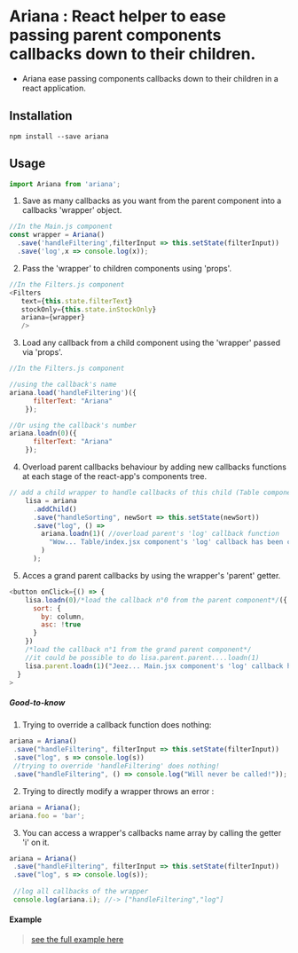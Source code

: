 # Ariana : React helper to ease passing parent components callbacks down to their children.

* Ariana ease passing components callbacks down to their children in a react application.

## Installation

`npm install --save ariana`

## Usage

```JavaScript
import Ariana from 'ariana';
```

1. Save as many callbacks as you want from the parent component into a callbacks 'wrapper' object.

```JavaScript
//In the Main.js component
const wrapper = Ariana()
  .save('handleFiltering',filterInput => this.setState(filterInput))
  .save('log',x => console.log(x));
```

2. Pass the 'wrapper' to children components using 'props'.

```JavaScript
//In the Filters.js component
<Filters
   text={this.state.filterText}
   stockOnly={this.state.inStockOnly}
   ariana={wrapper}
   />
```

3. Load any callback from a child component using the 'wrapper' passed via 'props'.

```JavaScript
//In the Filters.js component

//using the callback's name
ariana.load('handleFiltering')({
      filterText: "Ariana"
    });

//Or using the callback's number
ariana.loadn(0)({
      filterText: "Ariana"
    });
```

4. Overload parent callbacks behaviour by adding new callbacks functions at each stage of the react-app's components tree.

```JavaScript
// add a child wrapper to handle callbacks of this child (Table component)
    lisa = ariana
      .addChild()
      .save("handleSorting", newSort => this.setState(newSort))
      .save("log", () =>
        ariana.loadn(1)( //overload parent's 'log' callback function
          "Wow... Table/index.jsx component's 'log' callback has been called."
        )
      );
```

5. Acces a grand parent callbacks by using the wrapper's 'parent' getter.

```JavaScript
<button onClick={() => {
    lisa.loadn(0)/*load the callback n°0 from the parent component*/({
      sort: {
        by: column,
        asc: !true
      }
    })
    /*load the callback n°1 from the grand parent component*/
    //it could be possible to do lisa.parent.parent....loadn(1)
    lisa.parent.loadn(1)("Jeez... Main.jsx component's 'log' callback has been called.")}
  }
>
```

##### Good-to-know

1. Trying to override a callback function does nothing:

```JavaScript
ariana = Ariana()
 .save("handleFiltering", filterInput => this.setState(filterInput))
 .save("log", s => console.log(s))
 //trying to override 'handleFiltering' does nothing!
 .save("handleFiltering", () => console.log("Will never be called!"));
```

2. Trying to directly modify a wrapper throws an error :

```JavaScript
ariana = Ariana();
ariana.foo = 'bar';
```

3. You can access a wrapper's callbacks name array by calling the getter 'i' on it.

```JavaScript
ariana = Ariana()
 .save("handleFiltering", filterInput => this.setState(filterInput))
 .save("log", s => console.log(s));
 
 //log all callbacks of the wrapper
 console.log(ariana.i); //-> ["handleFiltering","log"]
```

#### Example

> [see the full example here](https://github.com/tutanck/Ariana/tree/master/example)
